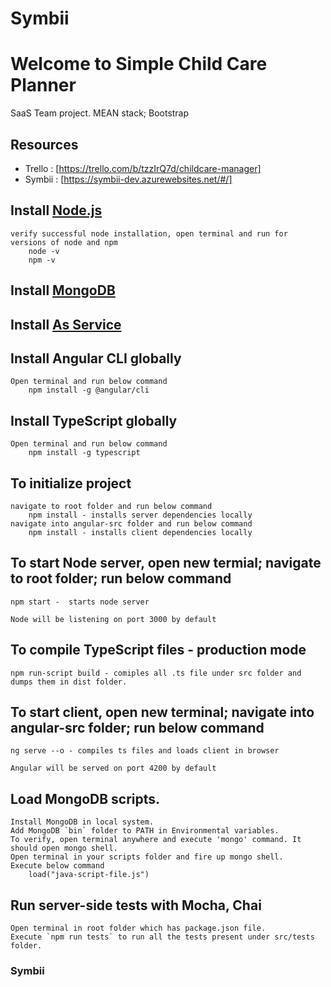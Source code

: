 # Symbii
# Welcome to Simple Child Care Planner

SaaS Team project. MEAN stack; Bootstrap

## Resources
* Trello : [https://trello.com/b/tzzIrQ7d/childcare-manager]
* Symbii : [https://symbii-dev.azurewebsites.net/#/]

## Install [Node.js](https://nodejs.org/en/)
    verify successful node installation, open terminal and run for versions of node and npm
        node -v
        npm -v 

## Install [MongoDB](https://www.mongodb.com/download-center/community) 
## Install [As Service](https://docs.mongodb.com/manual/tutorial/install-mongodb-on-windows/)


## Install Angular CLI globally
    Open terminal and run below command
        npm install -g @angular/cli

## Install TypeScript globally
    Open terminal and run below command
        npm install -g typescript

## To initialize project
    navigate to root folder and run below command
        npm install - installs server dependencies locally
    navigate into angular-src folder and run below command
        npm install - installs client dependencies locally

## To start Node server, open new termial; navigate to root folder; run below command

    npm start -  starts node server

    Node will be listening on port 3000 by default

## To compile TypeScript files - production mode
    npm run-script build - comiples all .ts file under src folder and dumps them in dist folder.

## To start client, open new terminal; navigate into angular-src folder; run below command

    ng serve --o - compiles ts files and loads client in browser

    Angular will be served on port 4200 by default

## Load MongoDB scripts.
    Install MongoDB in local system.
    Add MongoDB `bin` folder to PATH in Environmental variables.
    To verify, open terminal anywhere and execute 'mongo' command. It should open mongo shell.
    Open terminal in your scripts folder and fire up mongo shell.
    Execute below command
        load("java-script-file.js")
     
## Run server-side tests with Mocha, Chai
    Open terminal in root folder which has package.json file.
    Execute `npm run tests` to run all the tests present under src/tests folder.

### Symbii